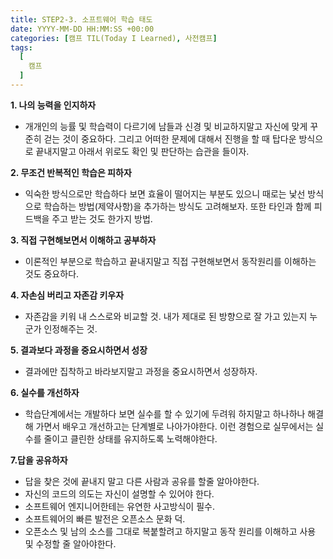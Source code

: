 ```yaml
---
title: STEP2-3. 소프트웨어 학습 태도
date: YYYY-MM-DD HH:MM:SS +00:00
categories: [캠프 TIL(Today I Learned), 사전캠프]
tags:
  [
    캠프
  ]
---
```


**1. 나의 능력을 인지하자**
- 개개인의 능률 및 학습력이 다르기에 남들과 신경 및 비교하지말고 자신에 맞게 꾸준히 걷는 것이 중요하다.
그리고 어떠한 문제에 대해서 진행을 할 때 탑다운 방식으로 끝내지말고 아래서 위로도 확인 및 판단하는 습관을 들이자.

**2. 무조건 반복적인 학습은 피하자**
- 익숙한 방식으로만 학습하다 보면 효율이 떨어지는 부분도 있으니 때로는 낯선 방식으로 학습하는 방법(제약사항)을 추가하는 방식도 고려해보자.
또한 타인과 함께 피드백을 주고 받는 것도 한가지 방법.

**3. 직접 구현해보면서 이해하고 공부하자**
- 이론적인 부분으로 학습하고 끝내지말고 직접 구현해보면서 동작원리를 이해하는 것도 중요하다.

**4. 자손심 버리고 자존감 키우자**
- 자존감을 키워 내 스스로와 비교할 것. 
내가 제대로 된 방향으로 잘 가고 있는지 누군가 인정해주는 것.

**5. 결과보다 과정을 중요시하면서 성장**
- 결과에만 집착하고 바라보지말고 과정을 중요시하면서 성장하자.

**6. 실수를 개선하자**
- 학습단계에서는 개발하다 보면 실수를 할 수 있기에 두려워 하지말고 하나하나 해결해 가면서 배우고 개선하고는 단계별로 나아가야한다.
이런 경험으로 실무에서는 실수를 줄이고 클린한 상태를 유지하도록 노력해야한다.

**7.답을 공유하자**
- 답을 찾은 것에 끝내지 말고 다른 사람과 공유를 할줄 알아야한다. 
- 자신의 코드의 의도는 자신이 설명할 수 있어야 한다.
- 소프트웨어 엔지니어한테는 유연한 사고방식이 필수.
- 소프트웨어의 빠른 발전은 오픈소스 문화 덕. 
- 오픈소스 및 남의 소스를 그대로 복붙할려고 하지말고 동작 원리를 이해하고 사용 및 수정할 줄 알아야한다.
